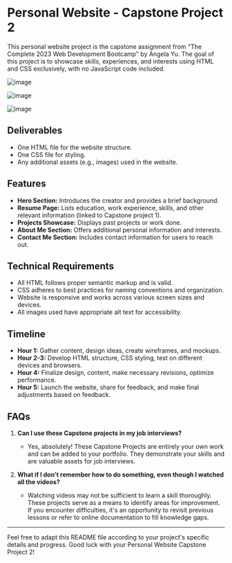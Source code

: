 # Personal Website - Capstone Project 2

This personal website project is the capstone assignment from "The Complete 2023 Web Development Bootcamp" by Angela Yu. The goal of this project is to showcase skills, experiences, and interests using HTML and CSS exclusively, with no JavaScript code included.

![image](https://github.com/riju951/WebDevelopmentCourse_Capstone2/assets/82694741/dc3f8ff1-8a80-4519-9b72-f935621c60f2)

![image](https://github.com/riju951/WebDevelopmentCourse_Capstone2/assets/82694741/a8ab8d4c-ab0d-4723-8ff1-779ea4105d50)

![image](https://github.com/riju951/WebDevelopmentCourse_Capstone2/assets/82694741/41d55545-fd9d-465c-9e73-a825d4ef39e6)


## Deliverables

- One HTML file for the website structure.
- One CSS file for styling.
- Any additional assets (e.g., images) used in the website.

## Features

- **Hero Section:** Introduces the creator and provides a brief background.
- **Resume Page:** Lists education, work experience, skills, and other relevant information (linked to Capstone project 1).
- **Projects Showcase:** Displays past projects or work done.
- **About Me Section:** Offers additional personal information and interests.
- **Contact Me Section:** Includes contact information for users to reach out.

## Technical Requirements

- All HTML follows proper semantic markup and is valid.
- CSS adheres to best practices for naming conventions and organization.
- Website is responsive and works across various screen sizes and devices.
- All images used have appropriate alt text for accessibility.

## Timeline

- **Hour 1:** Gather content, design ideas, create wireframes, and mockups.
- **Hour 2-3:** Develop HTML structure, CSS styling, test on different devices and browsers.
- **Hour 4:** Finalize design, content, make necessary revisions, optimize performance.
- **Hour 5:** Launch the website, share for feedback, and make final adjustments based on feedback.

## FAQs

1. **Can I use these Capstone projects in my job interviews?**
   - Yes, absolutely! These Capstone Projects are entirely your own work and can be added to your portfolio. They demonstrate your skills and are valuable assets for job interviews.

2. **What if I don't remember how to do something, even though I watched all the videos?**
   - Watching videos may not be sufficient to learn a skill thoroughly. These projects serve as a means to identify areas for improvement. If you encounter difficulties, it's an opportunity to revisit previous lessons or refer to online documentation to fill knowledge gaps.

---

Feel free to adapt this README file according to your project's specific details and progress. Good luck with your Personal Website Capstone Project 2!
